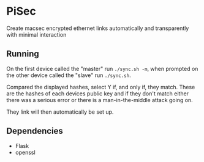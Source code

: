 # PiSec
Create macsec encrypted ethernet links automatically and transparently with minimal interaction

## Running

On the first device called the "master" run `./sync.sh -m`, when prompted on the other device called the "slave" run `./sync.sh`.

Compared the displayed hashes, select Y if, and only if, they match. These are the hashes of each devices public key and if they don't match either there was a serious error or there is a man-in-the-middle attack going on.

They link will then automatically be set up.

## Dependencies

* Flask
* openssl
